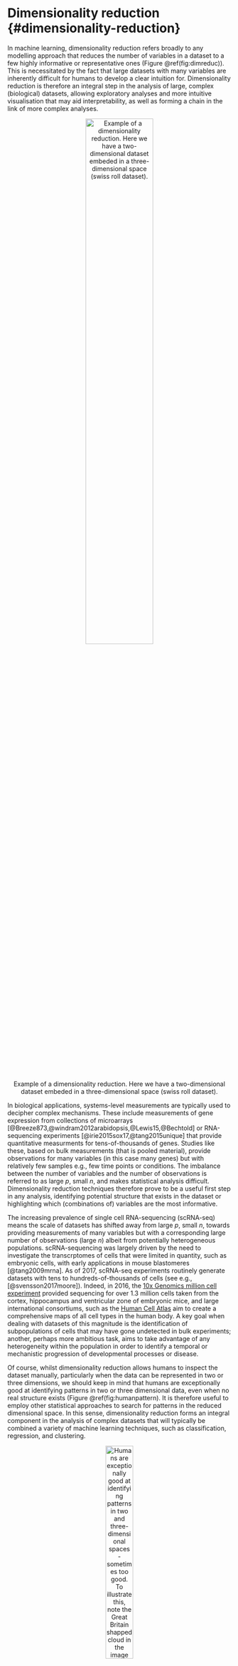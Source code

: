 # Dimensionality reduction {#dimensionality-reduction}

In machine learning, dimensionality reduction refers broadly to any modelling approach that reduces the number of variables in a dataset to a few highly informative or representative ones (Figure \@ref(fig:dimreduc)). This is necessitated by the fact that large datasets with many variables are inherently difficult for humans to develop a clear intuition for. Dimensionality reduction is therefore an integral step in the analysis of large, complex (biological) datasets, allowing exploratory analyses and more intuitive visualisation that may aid interpretability, as well as forming a chain in the link of more complex analyses.

<div class="figure" style="text-align: center">
<img src="images/swiss_roll_manifold_sculpting.png" alt="Example of a dimensionality reduction. Here we have a two-dimensional dataset embeded in a three-dimensional space (swiss roll dataset)." width="55%" />
<p class="caption">Example of a dimensionality reduction. Here we have a two-dimensional dataset embeded in a three-dimensional space (swiss roll dataset).</p>
</div>

In biological applications, systems-level measurements are typically used to decipher complex mechanisms. These include measurements of gene expression from collections of microarrays [@Breeze873,@windram2012arabidopsis,@Lewis15,@Bechtold] or RNA-sequencing experiments [@irie2015sox17,@tang2015unique] that provide quantitative measurments for tens-of-thousands of genes. Studies like these, based on bulk measurements (that is pooled material), provide observations for many variables (in this case many genes) but with relatively few samples e.g., few time points or conditions. The imbalance between the number of variables and the number of observations is referred to as large *p*, small *n*, and makes statistical analysis difficult. Dimensionality reduction techniques therefore prove to be a useful first step in any analysis, identifying potential structure that exists in the dataset or highlighting which (combinations of) variables are the most informative.

The increasing prevalence of single cell RNA-sequencing (scRNA-seq) means the scale of datasets has shifted away from large *p*, small *n*, towards providing measurements of many variables but with a corresponding large number of observations (large *n*) albeit from potentially heterogeneous populations. scRNA-sequencing was largely driven by the need to investigate the transcrptomes of cells that were limited in quantity, such as embryonic cells, with early applications in mouse blastomeres [@tang2009mrna]. As of 2017, scRNA-seq experiments routinely generate datasets with tens to hundreds-of-thousands of cells (see e.g., [@svensson2017moore]). Indeed, in 2016, the [10x Genomics million cell experiment](https://community.10xgenomics.com/t5/10x-Blog/Our-1-3-million-single-cell-dataset-is-ready-to-download/ba-p/276) provided sequencing for over 1.3 million cells taken from the cortex, hippocampus and ventricular zone of embryonic mice, and large international consortiums, such as the [Human Cell Atlas](https://www.humancellatlas.org) aim to create a comprehensive maps of all cell types in the human body. A key goal when dealing with datasets of this magnitude is the identification of subpopulations of cells that may have gone undetected in bulk experiments; another, perhaps more ambitious task, aims to take advantage of any heterogeneity within the population in order to identify a temporal or mechanistic progression of developmental processes or disease.

Of course, whilst dimensionality reduction allows humans to inspect the dataset manually, particularly when the data can be represented in two or three dimensions, we should keep in mind that humans are exceptionally good at identifying patterns in two or three dimensional data, even when no real structure exists (Figure \@ref(fig:humanpattern). It is therefore useful to employ other statistical approaches to search for patterns in the reduced dimensional space. In this sense, dimensionality reduction forms an integral component in the analysis of complex datasets that will typically be combined a variety of machine learning techniques, such as classification, regression, and clustering.

<div class="figure" style="text-align: center">
<img src="images/GB1.jpg" alt="Humans are exceptionally good at identifying patterns in two and three-dimensional spaces - sometimes too good. To illustrate this, note the Great Britain shapped cloud in the image (presumably drifting away from an EU shaped cloud, not shown). More whimsical shaped clouds can also be seen if you have a spare afternoon.  Golcar Matt/Weatherwatchers [BBC News](http://www.bbc.co.uk/news/uk-england-leeds-40287817)" width="35%" />
<p class="caption">Humans are exceptionally good at identifying patterns in two and three-dimensional spaces - sometimes too good. To illustrate this, note the Great Britain shapped cloud in the image (presumably drifting away from an EU shaped cloud, not shown). More whimsical shaped clouds can also be seen if you have a spare afternoon.  Golcar Matt/Weatherwatchers [BBC News](http://www.bbc.co.uk/news/uk-england-leeds-40287817)</p>
</div>

In this chapter we will explore two forms of dimensionality reduction: principle component analysis ([PCA](#linear-dimensionality-reduction)) and t-distributed stochastic neighbour embedding ([tSNE](#nonlinear-dimensionality-reduction)), highlighting the advantages and potential pitfalls of each method. As an illustrative example, we will use these approaches to analyse single cell RNA-sequencing data of early human development. Finally, we will illustrate the use of dimensionality redution on an image dataset.

## Linear Dimensionality Reduction {#linear-dimensionality-reduction}

The most widely used form of dimensionality reduction is principle component analysis (PCA), which was introduced by Pearson in the early 1900's [@pearson1901liii], and independently rediscovered by Hotelling [@hotelling1933analysis]. PCA has a long history of use in biological and ecological applications, with early use in population studies [@sforza1964analysis], and later for the analysis of gene expression data [@vohradsky1997identification,@craig1997developmental,@hilsenbeck1999statistical].

PCA is not a dimensionality reduction technique *per se*, but an alternative way of representing the data that more naturally captures the variance in the system. Specifically, it finds a new co-ordinate system, so that the new "x-axis" (which is called the first principle component; PC1) is aligned along the direction of greatest variance, with an orthogonal "y-axis" aligned along the direction with second greatest variance (the second principle component; PC2), and so forth. At this stage there has been no inherent reduction in the dimensionality of the system, we have simply rotated the data around.

To illustrate PCA we can repeat the analysis of [@ringner2008principal] using the dataset of [@saal2007poor] (GEO GSE5325). This dataset contains gene expression profiles for $105$ breast tumour samples measured using Swegene Human 27K RAP UniGene188 arrays. Within the population of cells, [@ringner2008principal] focused on the expression of *GATA3* and *XBP1*, whose expression was known to correlate with estrogen receptor status [^](Breast cancer cells may be estrogen receptor positive, ER$^+$, or negative, ER$^-$, indicating capacity to respond to estrogen signalling, which has impliations for treatment), representing a two dimensional system. A pre-processed dataset containing the expression levels for *GATA3* and *XBP1*, and ER status, can be loaded into R using the code, below:


```r
D <- read.csv(file = "data/GSE5325/GSE5325_markers.csv", header = TRUE, sep = ",", row.names=1)
```

For illustration purposes we've also included 3 additional variables that have been generated as independent random samples from a univariate normal distribution. We thus have a a $5$ dimensional system, with $x$ and $y$ representing the expression levels of *GATA3* and *XBP1* (rows 1 and 2). For convenience we also have the ER status, which we will not use directly, but simply as a visual readout of our appraoch. We start by plotting *GATA3* expression versus *XBP1*, and color by ER status:


```r
plot(t(D[1,which(D[6,]==0)]),t(D[2,which(D[6,]==0)]),'p',col='red', ylab="XBP1", xlab="GATA3",xlim=c(min(D[2,],na.rm = TRUE), max(D[2,],na.rm = TRUE)),ylim=c(min(D[1,],na.rm = TRUE), max(D[1,],na.rm = TRUE)))
points(t(D[1,which(D[6,]==1)]),t(D[2,which(D[6,]==1)]),'p',col='blue')
```

<img src="02-dimensionality-reduction_files/figure-html/unnamed-chunk-2-1.png" width="672" />

As this system is inherently low dimensional we can clearly see that ER status correlates with both *GATA3* and *XBP1* expression. We perform PCA in R using the \texttt{prcomp} function. To do so, we first filter out datapoints that have missing observations, as PCA does not, inherently, deal with missing observations. We will now run PCA using just the first two dimensions to understand what's going on:


```r
Dommitsamps <- t(na.omit(t(D[,]))); #Get the subset of samples

pca1  <- prcomp(t(Dommitsamps[1:2,]), center = TRUE, scale=FALSE)
ERexp <- Dommitsamps[6,];

ER_neg <- pca1$x[which(ERexp==0),]
ER_pos <- pca1$x[which(ERexp==1),]

plot(ER_neg[,1],ER_neg[,2],'p',col='red', xlab="PC1", ylab="PC2",xlim=c(-4.5, 4.2),ylim=c(-3, 2.5))
points(ER_pos[,1],ER_pos[,2],'p',col='blue')
```

<img src="02-dimensionality-reduction_files/figure-html/unnamed-chunk-3-1.png" width="672" />

Note that the \texttt{prcomp} has the option to centre and scale the data. That is, to normalise each variable to have a zero-mean and unit variance. This is particularly important when dealing with variables that may exist over very different scales. For example, for ecological datasets we may have variables that were measured in seconds with others measured in hours. Without normalisation there would appear to be much greater variance in the variable measured in seconds, potentially skewing the results. In general, when dealing with variables that are measured on similar scales (for example gene expression) it is not desirable to normalise the data.

We can better visualise what the PCA has done by plotting the original data side-by-side with the transformed data (note that here we have plotted the negative of PC1).


```r
par(mfrow=c(1,2))
plot(t(D[1,which(D[6,]==0)]),t(D[2,which(D[6,]==0)]),'p',col='red', ylab="XBP1", xlab="GATA3",xlim=c(min(D[2,],na.rm = TRUE), max(D[2,],na.rm = TRUE)),ylim=c(min(D[1,],na.rm = TRUE), max(D[1,],na.rm = TRUE)))
points(t(D[1,which(D[6,]==1)]),t(D[2,which(D[6,]==1)]),'p',col='blue')
plot(-ER_neg[,1],ER_neg[,2],'p',col='red', xlab="-PC1", ylab="PC2",xlim=c(-4.5, 4.2),ylim=c(-3, 2.5))
points(-ER_pos[,1],ER_pos[,2],'p',col='blue')
```

<img src="02-dimensionality-reduction_files/figure-html/unnamed-chunk-4-1.png" width="672" />

We can seen that we have simply rotated the original data, so that the greatest variance aligns along the x-axis and so forth. We can find out how much of the variance each of the principle components explains by looking at \texttt{pca1$sdev}:


```r
par(mfrow=c(1,1))
barplot(((pca1$sdev)^2 / sum(pca1$sdev^2))*100, names.arg=c("PC1","PC2"), ylab="% variance")
```

<img src="02-dimensionality-reduction_files/figure-html/unnamed-chunk-5-1.png" width="672" />

PC1 explains the vast majority of the variance in the observations. The dimensionality reduction step of PCA occurs when we choose to discard the higher PCs. Of course, by doing so we loose some information about the system, but this may be an acceptable loss compared to the increased interpretability achieved by visualising the system in lower dimensions. In the example from [@ringner2008principal] we can visualise the data using only PC1.


```r
par(mfrow=c(1,1))
plot(-ER_neg[,1],matrix(-1, 1, length(ER_neg[,1])),'p',col='red', xlab="PC1",xlim=c(-4, 3),ylim=c(-1.5,1.5),yaxt="n", ylab="")
points(-ER_pos[,1],matrix(-1, 1, length(ER_pos[,1])),'p',col='blue')
points(-ER_neg[,1],matrix(1, 1, length(ER_neg[,1])),'p',col='red', xlab="PC1",xlim=c(-4, 3))
points(-ER_pos[,1],matrix(0, 1, length(ER_pos[,1])),'p',col='blue')
axis(side = 2, at = seq(-1, 1, by = 1), labels = c("All","ER-","ER+"))
```

<img src="02-dimensionality-reduction_files/figure-html/unnamed-chunk-6-1.png" width="672" />

So reducing the system down to one dimension appears to have done a good job at separating out the ER$^+$ cells from the ER$^-$ cells, suggesting that it may be of biological use. Precisely how many PCs to retain remains subjective. For visualisation purposed, it is typical to look at the first two or three only. However, when using PCA as an intermediate step within more complex workflows, more PCs are often retained e.g., by thresholding to a suitable level of explanatory variance.

### Interpreting the Principle Component Axes

In the original data, the individual axes had very obvious interpretations: the x-axis represented expression levels of *GATA3* and the y-axis represented the expression level of *XBP1*. Other than indicating maximum variance, what does PC1 mean? The individual axes represent linear combinations of the expression of various genes. This may not be immediately intuitive, but we can get a feel by projecting the original axes (gene expression) onto the (reduced dimensional) co-ordinate system.


```r
genenames <- c("GATA3","XBP1")
plot(-pca1$rotation[,1],pca1$rotation[,2], type="n", xlim=c(-2, 2), ylim=c(-2, 2), xlab="PC1", ylab="PC2")
text(-pca1$rotation[,1], pca1$rotation[,2], genenames, cex = .4)
arrows(0, 0, x1 = -pca1$rotation[,1], y1 = -pca1$rotation[,2],length=0.1)
```

<img src="02-dimensionality-reduction_files/figure-html/unnamed-chunk-7-1.png" width="672" />

In this particular case, we can see that both genes appear to be reasonably strongly associated with PC1. When dealing with much larger systems e.g., with more genes, we can, of course, project the original axes into the reduced dimensional space. In general this is particularly useful for identifying genes associated with particular PCs, and ultimately assigning a biological interpretation to the PCs.

Excercise: Try doing a PCA again, this time including all variables. What are the key features of the dataset?

### Horseshoe effect

Principle component analysis is a linear dimensionality reduction technique, and is not always appropriate for complex datasets, particularly when dealing with nonlinearities. To illustrate this, let's consider an simulated expression set containing $8$ genes, with $10$ timepoints/conditions. We can represent this dataset in terms of a matrix: 


```r
X <- matrix( c(2,4,2,0,0,0,0,0,0,0,
                 0,2,4,2,0,0,0,0,0,0,
                 0,0,2,4,2,0,0,0,0,0,  
                 0,0,0,2,4,2,0,0,0,0,   
                 0,0,0,0,2,4,2,0,0,0,    
                 0,0,0,0,0,2,4,2,0,0,   
                 0,0,0,0,0,0,2,4,2,0,  
                 0,0,0,0,0,0,0,2,4,2), nrow=8,  ncol=10, byrow = TRUE)
```

Or we can visualise by plotting a few of the genes:


```r
plot(1:10,X[1,],type="l",col="red",xlim=c(0, 14),xlab="Time",ylab="Expression")
points(1:10,X[2,],type="l",col="blue")
points(1:10,X[5,],type="l",col="black")
legend(8, 4, legend=c("gene 1", "gene 2", "gene 5"), col=c("red", "blue", "black"),lty=1, cex=0.8)
```

<img src="02-dimensionality-reduction_files/figure-html/unnamed-chunk-9-1.png" width="672" />

By eye, we see that the data can be separated out by a single direction: that is, we can order the data from time/condition 1 through to time/condition 10. Intuitively, then, the data can be represented by a single dimension. Let's run PCA as we would normally, and visualise the result, plotting the first two PCs:


```r
pca2 <- prcomp((X),center = TRUE,scale=FALSE)
condnames = c('G1','G2','G3','G4','G5','G6','G7','G8')
plot(pca2$x[,1:2],type="p",col="red",xlim=c(-5, 5),ylim=c(-5, 5))
text(pca2$x[,1:2]+0.5, condnames, cex = 0.7)
```

<img src="02-dimensionality-reduction_files/figure-html/unnamed-chunk-10-1.png" width="672" />

We see that the PCA plot has placed the datapoints in a horseshoe shape, with gene 1 becoming closer to gene 8. From the earlier plots of gene expression profiles we can see that the relationships between the various genes are not entirely straightforward. For example, gene 1 is initially correlated with gene 2, then negatively correlated, and finally uncorrelated, whilst no correlation exists between gene 1 and genes 5 - 8. These nonlinearities make it difficult for PCA which, in general, attempts to preserve large pairwise distances, leading to the well known horseshoe effect [@novembre2008interpreting,@reich2008principal]. These types of artefacts may be problematic when trying to interpret data, and due care must be given when these type of effects are seen.

### PCA analysis of mammalian development

Now that we have a feel for PCA and understand some of the basic commands we can apply it in a real setting. Here we will make use of preprocessed data taken from [@yan2013single] (GEO  GSE36552) and [@guo2015transcriptome] (GEO GSE63818). The data from [@yan2013single] represents single cell RNA-seq measurements from human embryos from the zygote stage (a single cell produced following fertilisation of an egg) through to the blastocyst stage (an embryo consisting of around 64 cells), as well as human embryonic stem cells (hESC; cells extracted from an early blsatocyst stage embryo and maintained *in vitro*). The dataset of [@guo2015transcriptome] contains scRNA-seq data from human primordial germ cells (hPGCs), precursors of sperm or eggs that are specified early in the developing human embryo soon after implantation (around week 2-3 in humans), and somatic cells. Together, these datasets provide useful insights into early human development, and possible mechanisms for the specification of early cell types, such as PGCs. 

<div class="figure" style="text-align: center">
<img src="images/PGCs.png" alt="Example of early human development. Here we have measurements of cells from preimplantation embryos, embryonic stem cells, and from post-implantation primordial germ cells and somatic tissues." width="55%" />
<p class="caption">Example of early human development. Here we have measurements of cells from preimplantation embryos, embryonic stem cells, and from post-implantation primordial germ cells and somatic tissues.</p>
</div>

Preprocessed data contains $\log_2$ normalised counts for around $400$ cells using $2957$ marker genes can be found in the file \texttt{/data/PGC_transcriptomics/PGC_transcriptomics.csv}. Note that the first line of data in the file is an indicator denoting cell type (-1 = ESC, 0 = pre-implantation, 1 = PGC, and 2 = somatic cell). The second row indicates the sex of the cell (0 = unknown/unlabelled, 1 = XX, 2 = XY), with the third row indicating capture time (-1 = ESC, 0 - 7 denotes various developmental stages from zygote to blastocyst, 8 - 13 indicates increasing times of embryo development from week 4 through to week 19).

We will first run PCA on the data. Recall that the data is already log_2 normalised, with expression values beginning from row 4. Within R we would run:


```r
set.seed(12345)
D <- read.csv(file = "data/PGC_transcriptomics/PGC_transcriptomics.csv", header = TRUE, sep = ",", row.names=1)
genenames <- rownames(D)
genenames <- genenames[4:nrow(D)]
pcaresult <- prcomp(t(D[4:nrow(D),1:ncol(D)]), center = TRUE, scale = FALSE)
```

Here we have opted to centre the data, but have not normalised each gene to be zero-mean. This is beacuse we are dealing entirely with gene expression, rather than a variety of variables that may exist on different scales. 

We can extract the positions of individual cells from the \texttt{pcaresult$x} variable. In the snippet, below, we index the different cells types (ESC, pre-implantation cells, primordial germ cells and somatic cells) for easier plotting. 


```r
y1 <- pcaresult$x[which(D[1,]==-1),1:2] # PCA
y2 <- pcaresult$x[which(D[1,]==0),1:2]  #
y3 <- pcaresult$x[which(D[1,]==1),1:2]  #
y4 <- pcaresult$x[which(D[1,]==2),1:2]  #
```

Finally, we can plot the data as follows:



```r
plot(y1,type="p",col="red",xlim=c(-100, 100),ylim=c(-50, 50))
points(y2,type="p",col="black")
points(y3,type="p",col="blue")
points(y4,type="p",col="green")
legend(-95, 50, legend=c("ESC", "preimp", "PGC", "soma"), col=c("red", "black", "blue", "green"), pch="o", bty="n", cex=0.8)
```

<img src="02-dimensionality-reduction_files/figure-html/unnamed-chunk-13-1.png" width="672" />

From the plot, we can see PCA has done a reasonable job of separating out various cells. For example, a cluster of PGCs appears at the top of the plot, with somatic cells towards the lower right hand side. Pre-implantation embryos and ESCs appear to cluster together: perhaps this is not surprising as ESCs are derived from blastocyst cells. Loosely, we can interpret PC1 as dividing pre-implantation cells from somatic cells, with PC2 separating out PGCs.

Previously we used PCA to reduce the dimensionality of our data from thousands of genes down to two principle components. By eye, PCA appeared to do a reasonable job separating out different cell types. A useful next step might therefore be to perform clustering on the reduced dimensional space. We will go into more details about clusterin in subsequent sections, but for now we will simply use clustering as a tool for seperating out our datasets. We can run k-means clustering on a matrix using:


```r
clust <- kmeans(pcaresult$x[,1:2], 4, iter.max = 1000)
```

We can now compare the cluster assignment to the known cell types:


```r
Labels <- vector("character", ncol(D))
Labels[which(D[1,]==-1)] = "ESC"
Labels[which(D[1,]==0)] = "preimp"
Labels[which(D[1,]==1)] = "PGC"
Labels[which(D[1,]==2)] = "soma"

clusterresults <- rbind(Labels,clust$cluster)
```

We note that, in general PGCs fall into one or more separate clusters, with soma also separating out well. ESCs and pre-implantation tend to fall into identical clusters. We can take a look at what cell types fall into a specific cluster:


```r
clusterresults[1,which(clusterresults[2,]==1)]
```

```
##     PGC   PGC.1   PGC.2   PGC.3   PGC.4   PGC.5   PGC.6   PGC.7   PGC.8 
##   "PGC"   "PGC"   "PGC"   "PGC"   "PGC"   "PGC"   "PGC"   "PGC"   "PGC" 
##   PGC.9  PGC.10  PGC.11  PGC.12  PGC.13  PGC.14  PGC.15  PGC.16  PGC.17 
##   "PGC"   "PGC"   "PGC"   "PGC"   "PGC"   "PGC"   "PGC"   "PGC"   "PGC" 
##  PGC.18  PGC.19  PGC.20  PGC.21  PGC.22  PGC.23  PGC.24  PGC.25  PGC.26 
##   "PGC"   "PGC"   "PGC"   "PGC"   "PGC"   "PGC"   "PGC"   "PGC"   "PGC" 
##  PGC.27  PGC.28  PGC.29  PGC.30  PGC.31  PGC.32  PGC.33  PGC.34  PGC.35 
##   "PGC"   "PGC"   "PGC"   "PGC"   "PGC"   "PGC"   "PGC"   "PGC"   "PGC" 
##  PGC.36  PGC.37  PGC.38  PGC.39  PGC.40  PGC.41  PGC.42  PGC.43  PGC.44 
##   "PGC"   "PGC"   "PGC"   "PGC"   "PGC"   "PGC"   "PGC"   "PGC"   "PGC" 
##  PGC.45  PGC.46  PGC.47  PGC.48  PGC.49  PGC.50  PGC.51  PGC.52  PGC.53 
##   "PGC"   "PGC"   "PGC"   "PGC"   "PGC"   "PGC"   "PGC"   "PGC"   "PGC" 
##  PGC.54  PGC.55  PGC.56  PGC.57  PGC.58  PGC.59  PGC.60  PGC.61  PGC.62 
##   "PGC"   "PGC"   "PGC"   "PGC"   "PGC"   "PGC"   "PGC"   "PGC"   "PGC" 
##  PGC.63  PGC.64  PGC.65  PGC.66  PGC.67  PGC.68  PGC.69  PGC.70  PGC.71 
##   "PGC"   "PGC"   "PGC"   "PGC"   "PGC"   "PGC"   "PGC"   "PGC"   "PGC" 
##  PGC.72  PGC.73  PGC.74  PGC.75  PGC.76  PGC.77  PGC.78  PGC.79  PGC.80 
##   "PGC"   "PGC"   "PGC"   "PGC"   "PGC"   "PGC"   "PGC"   "PGC"   "PGC" 
##  PGC.81  PGC.82  PGC.83  PGC.84  PGC.85  PGC.86  PGC.87  PGC.88  PGC.89 
##   "PGC"   "PGC"   "PGC"   "PGC"   "PGC"   "PGC"   "PGC"   "PGC"   "PGC" 
##  PGC.90  PGC.91  PGC.92  PGC.93  PGC.94  PGC.95  PGC.96  PGC.97  PGC.98 
##   "PGC"   "PGC"   "PGC"   "PGC"   "PGC"   "PGC"   "PGC"   "PGC"   "PGC" 
##  PGC.99 PGC.100 PGC.101 PGC.102 PGC.103 PGC.104 PGC.105 PGC.106 PGC.107 
##   "PGC"   "PGC"   "PGC"   "PGC"   "PGC"   "PGC"   "PGC"   "PGC"   "PGC" 
## PGC.108 PGC.109 PGC.110 PGC.111 PGC.112 PGC.113 PGC.114 PGC.115 PGC.116 
##   "PGC"   "PGC"   "PGC"   "PGC"   "PGC"   "PGC"   "PGC"   "PGC"   "PGC" 
## PGC.117 PGC.118 PGC.119 PGC.120 PGC.121 PGC.122 PGC.123 PGC.124 PGC.125 
##   "PGC"   "PGC"   "PGC"   "PGC"   "PGC"   "PGC"   "PGC"   "PGC"   "PGC" 
## PGC.126 PGC.127 PGC.128 PGC.129 PGC.130 PGC.131 PGC.132 PGC.133 PGC.134 
##   "PGC"   "PGC"   "PGC"   "PGC"   "PGC"   "PGC"   "PGC"   "PGC"   "PGC" 
## PGC.135 PGC.136 PGC.137 PGC.138 PGC.139 PGC.140 PGC.141 PGC.142 PGC.143 
##   "PGC"   "PGC"   "PGC"   "PGC"   "PGC"   "PGC"   "PGC"   "PGC"   "PGC" 
## PGC.144 PGC.146 PGC.147 PGC.148 PGC.149 PGC.150 PGC.151 PGC.152 PGC.153 
##   "PGC"   "PGC"   "PGC"   "PGC"   "PGC"   "PGC"   "PGC"   "PGC"   "PGC" 
## PGC.154 PGC.155 PGC.156 PGC.157 PGC.158 PGC.159 PGC.160 PGC.161 PGC.162 
##   "PGC"   "PGC"   "PGC"   "PGC"   "PGC"   "PGC"   "PGC"   "PGC"   "PGC" 
## PGC.163 PGC.164 PGC.165 PGC.166 PGC.167 PGC.168 PGC.169 PGC.170 PGC.171 
##   "PGC"   "PGC"   "PGC"   "PGC"   "PGC"   "PGC"   "PGC"   "PGC"   "PGC" 
## PGC.172 PGC.173 PGC.174 PGC.175 PGC.176 PGC.177 PGC.178 PGC.179 PGC.180 
##   "PGC"   "PGC"   "PGC"   "PGC"   "PGC"   "PGC"   "PGC"   "PGC"   "PGC" 
## PGC.181 PGC.182 PGC.183 PGC.184 PGC.185 PGC.186 PGC.187 PGC.188 PGC.189 
##   "PGC"   "PGC"   "PGC"   "PGC"   "PGC"   "PGC"   "PGC"   "PGC"   "PGC" 
## PGC.190 PGC.191 PGC.195 PGC.198 PGC.205 PGC.207 PGC.217 PGC.231 PGC.233 
##   "PGC"   "PGC"   "PGC"   "PGC"   "PGC"   "PGC"   "PGC"   "PGC"   "PGC" 
## PGC.234 PGC.235 PGC.236 PGC.237 PGC.238 PGC.239 PGC.240 PGC.241 
##   "PGC"   "PGC"   "PGC"   "PGC"   "PGC"   "PGC"   "PGC"   "PGC"
```

```r
clusterresults[1,which(clusterresults[2,]==2)]
```

```
## preimp.46 preimp.51 preimp.82 preimp.87    ESC.16    ESC.18    ESC.31 
##  "preimp"  "preimp"  "preimp"  "preimp"     "ESC"     "ESC"     "ESC" 
##    ESC.33    soma.3    soma.4    soma.6    soma.8   soma.12   soma.13 
##     "ESC"    "soma"    "soma"    "soma"    "soma"    "soma"    "soma" 
##   soma.14   soma.15   soma.20   soma.23   soma.25   soma.27   soma.48 
##    "soma"    "soma"    "soma"    "soma"    "soma"    "soma"    "soma" 
##   soma.49   soma.50   soma.51   soma.52   soma.53   soma.54   soma.58 
##    "soma"    "soma"    "soma"    "soma"    "soma"    "soma"    "soma" 
##   soma.70   soma.81 
##    "soma"    "soma"
```

```r
clusterresults[1,which(clusterresults[2,]==3)]
```

```
##    preimp  preimp.1  preimp.2  preimp.3  preimp.4  preimp.5  preimp.6 
##  "preimp"  "preimp"  "preimp"  "preimp"  "preimp"  "preimp"  "preimp" 
##  preimp.7  preimp.8  preimp.9 preimp.10 preimp.11       ESC     ESC.1 
##  "preimp"  "preimp"  "preimp"  "preimp"  "preimp"     "ESC"     "ESC" 
## preimp.12 preimp.13 preimp.14 preimp.15 preimp.16 preimp.17 preimp.18 
##  "preimp"  "preimp"  "preimp"  "preimp"  "preimp"  "preimp"  "preimp" 
## preimp.19 preimp.20 preimp.21 preimp.22 preimp.23 preimp.24 preimp.25 
##  "preimp"  "preimp"  "preimp"  "preimp"  "preimp"  "preimp"  "preimp" 
## preimp.26 preimp.27 preimp.28 preimp.29 preimp.30 preimp.31 preimp.32 
##  "preimp"  "preimp"  "preimp"  "preimp"  "preimp"  "preimp"  "preimp" 
## preimp.33 preimp.34 preimp.35 preimp.36 preimp.37 preimp.38 preimp.39 
##  "preimp"  "preimp"  "preimp"  "preimp"  "preimp"  "preimp"  "preimp" 
## preimp.40 preimp.41 preimp.42 preimp.43 preimp.44 preimp.45 preimp.47 
##  "preimp"  "preimp"  "preimp"  "preimp"  "preimp"  "preimp"  "preimp" 
## preimp.48 preimp.49 preimp.50 preimp.52 preimp.53 preimp.54 preimp.55 
##  "preimp"  "preimp"  "preimp"  "preimp"  "preimp"  "preimp"  "preimp" 
## preimp.56 preimp.57 preimp.58 preimp.59 preimp.60 preimp.61 preimp.62 
##  "preimp"  "preimp"  "preimp"  "preimp"  "preimp"  "preimp"  "preimp" 
## preimp.63 preimp.64 preimp.65 preimp.66 preimp.67 preimp.68 preimp.69 
##  "preimp"  "preimp"  "preimp"  "preimp"  "preimp"  "preimp"  "preimp" 
## preimp.70 preimp.71 preimp.72 preimp.73 preimp.74 preimp.75 preimp.76 
##  "preimp"  "preimp"  "preimp"  "preimp"  "preimp"  "preimp"  "preimp" 
## preimp.77 preimp.78 preimp.79 preimp.80 preimp.81 preimp.83 preimp.84 
##  "preimp"  "preimp"  "preimp"  "preimp"  "preimp"  "preimp"  "preimp" 
## preimp.85 preimp.86 preimp.88 preimp.89     ESC.2     ESC.3     ESC.4 
##  "preimp"  "preimp"  "preimp"  "preimp"     "ESC"     "ESC"     "ESC" 
##     ESC.5     ESC.6     ESC.7     ESC.8     ESC.9    ESC.10    ESC.11 
##     "ESC"     "ESC"     "ESC"     "ESC"     "ESC"     "ESC"     "ESC" 
##    ESC.12    ESC.13    ESC.14    ESC.15    ESC.17    ESC.19    ESC.20 
##     "ESC"     "ESC"     "ESC"     "ESC"     "ESC"     "ESC"     "ESC" 
##    ESC.21    ESC.22    ESC.23    ESC.24    ESC.25    ESC.26    ESC.27 
##     "ESC"     "ESC"     "ESC"     "ESC"     "ESC"     "ESC"     "ESC" 
##    ESC.28    ESC.29    ESC.30    ESC.32   PGC.145   PGC.202   PGC.203 
##     "ESC"     "ESC"     "ESC"     "ESC"     "PGC"     "PGC"     "PGC" 
##   PGC.204   PGC.206   PGC.208   PGC.209   PGC.210   PGC.211   PGC.212 
##     "PGC"     "PGC"     "PGC"     "PGC"     "PGC"     "PGC"     "PGC" 
##   PGC.213   PGC.214   PGC.215   PGC.216   PGC.218   PGC.219   PGC.220 
##     "PGC"     "PGC"     "PGC"     "PGC"     "PGC"     "PGC"     "PGC" 
##   PGC.221   PGC.222   PGC.223   PGC.224   PGC.225   PGC.226   PGC.227 
##     "PGC"     "PGC"     "PGC"     "PGC"     "PGC"     "PGC"     "PGC" 
##   PGC.228   PGC.229   PGC.230   PGC.232 
##     "PGC"     "PGC"     "PGC"     "PGC"
```

```r
clusterresults[1,which(clusterresults[2,]==4)]
```

```
## PGC.192 PGC.193 PGC.194 PGC.196 PGC.197 PGC.199 PGC.200 PGC.201    soma 
##   "PGC"   "PGC"   "PGC"   "PGC"   "PGC"   "PGC"   "PGC"   "PGC"  "soma" 
##  soma.1  soma.2  soma.5  soma.7  soma.9 soma.10 soma.11 soma.16 soma.17 
##  "soma"  "soma"  "soma"  "soma"  "soma"  "soma"  "soma"  "soma"  "soma" 
## soma.18 soma.19 soma.21 soma.22 soma.24 soma.26 soma.28 soma.29 soma.30 
##  "soma"  "soma"  "soma"  "soma"  "soma"  "soma"  "soma"  "soma"  "soma" 
## soma.31 soma.32 soma.33 soma.34 soma.35 soma.36 soma.37 soma.38 soma.39 
##  "soma"  "soma"  "soma"  "soma"  "soma"  "soma"  "soma"  "soma"  "soma" 
## soma.40 soma.41 soma.42 soma.43 soma.44 soma.45 soma.46 soma.47 soma.55 
##  "soma"  "soma"  "soma"  "soma"  "soma"  "soma"  "soma"  "soma"  "soma" 
## soma.56 soma.57 soma.59 soma.60 soma.61 soma.62 soma.63 soma.64 soma.65 
##  "soma"  "soma"  "soma"  "soma"  "soma"  "soma"  "soma"  "soma"  "soma" 
## soma.66 soma.67 soma.68 soma.69 soma.71 soma.72 soma.73 soma.74 soma.75 
##  "soma"  "soma"  "soma"  "soma"  "soma"  "soma"  "soma"  "soma"  "soma" 
## soma.76 soma.77 soma.78 soma.79 soma.80 soma.82 soma.83 soma.84 soma.85 
##  "soma"  "soma"  "soma"  "soma"  "soma"  "soma"  "soma"  "soma"  "soma"
```

## Exercise 2.3.

In our previous section we identified clusters associated with various groups. In our application cluster 1 was associated primarily with pre-implantation cells, with cluster 3 associated with PGCs. We could therefore empirically look for genes that are differentially expressed. Since we know SOX17 is associated with PGC specification in humans [@irie2015sox17,@tang2015unique] let's first compare the expression levels of SOX17 in the two groups:


```r
t.test(D[which(genenames=="SOX17")+3, which(clusterresults[2,]==1)],D[which(genenames=="SOX17")+3, which(clusterresults[2,]==3)])
```

```
## 
## 	Welch Two Sample t-test
## 
## data:  D[which(genenames == "SOX17") + 3, which(clusterresults[2, ] ==  and D[which(genenames == "SOX17") + 3, which(clusterresults[2, ] ==     1)] and     3)]
## t = 11.069, df = 344.66, p-value < 2.2e-16
## alternative hypothesis: true difference in means is not equal to 0
## 95 percent confidence interval:
##  1.571663 2.250895
## sample estimates:
## mean of x mean of y 
## 2.3323228 0.4210437
```

Typically we won't always know the important genes, but can perform an unbiased analysis by testing all genes.


```r
pvalstore <- vector(mode="numeric", length=length(genenames))
for (i in c(1:length(genenames))){
pvals <- t.test(D[which(genenames==genenames[i])+3, which(clusterresults[2,]==1)],D[which(genenames==genenames[i])+3, which(clusterresults[2,]==3)])
pvalstore[i]  <-  pvals$p.value
}
sortedgenes <- genenames[order(pvalstore)]
```

Within our example, the original axes of our data have very obvious solutions: the axes represent the expression levels of individual genes. The PCs, however, represent linear combinations of various genes, and do not have obvious interpretations. To find an intuition, we can project the original axes (genes) into the new co-ordinate system. This is stored in \texttt{pcaresult$rotation} variable.


```r
plot(pcaresult$rotation[,1:2],type="n")
text(pcaresult$rotation[,1:2], genenames, cex = .4)
```

<img src="02-dimensionality-reduction_files/figure-html/unnamed-chunk-19-1.png" width="672" />

Okay, this plot is a little busy, so let's focus in on a particular region. Recall that PGCs seemed to lie towards the upper section of the plot (that is PC2 separated out PGCs from other cell types), so we'll take a look at the top section:


```r
plot(pcaresult$rotation[,1:2],type="n",xlim=c(-0.07, 0.07),ylim=c(0.04, 0.1))
genenames <- rownames(D)
genenames <- genenames[4:nrow(D)]
text(pcaresult$rotation[,1:2], genenames, cex = .4)
```

<img src="02-dimensionality-reduction_files/figure-html/unnamed-chunk-20-1.png" width="672" />

We now see a number of genes that are potentially associated with PGCs. These include a number of known PGCs, for example, both SOX17 and PRDM1 (which can be found at co-ordinates PC1=0, PC2= 0.04) represent two key specifiers of human PGC fate [@irie2015sox17,@tang2015unique,@kobayashi2017principles]. We further note a number of other key regulators, such as DAZL, have been implicated in germ cell development, with DAZL over expressed ESCs forming spermatogonia-like colonies in a rare instance upon xenotransplantation [@panula2016over].

We can similarly look at regions associated with early embryogenesis by concentrating on the lower half of the plot:


```r
plot(pcaresult$rotation[,1:2],type="n",xlim=c(0.0, 0.07),ylim=c(-0.07, -0.03))
genenames <- rownames(D)
genenames <- genenames[4:nrow(D)]
text(pcaresult$rotation[,1:2], genenames, cex = .4)
```

<img src="02-dimensionality-reduction_files/figure-html/unnamed-chunk-21-1.png" width="672" />

This appears to identify a number of genes associated with embryogenesis, for example, DPPA3, which encodes for a maternally inherited factor, Stella, required for normal pre-implantation development [@bortvin2004dppa3,@payer2003stella] as well as regulation of transcriptional and endogenous retrovirus programs during maternal-to-zygotic transition [@Huang2017stella].


## Nonlinear Dimensionality Reduction {#nonlinear-dimensionality-reduction}

Whilst [PCA]{#linear-dimensionality-reduction} is extremely useful for exploratory analysis, it is not always appropriate, particularly for datasets with nonlinearities. A large number of nonlinear dimensionality reduction techniques have therefore been developed. Perhaps the most commonly applied technique of the moment is t-distributed stochastic neighbour embedding (tSNE) [@maaten2008visualizing,@van2009learning,@van2012visualizing,@van2014accelerating].

In general, tSNE attempts to take points in a high-dimensional space and find a faithful representation of those points in a lower-dimensional space. The SNE algorithm initially converts the high-dimensional Euclidean distances between datapoints into conditional probabilities. Here $p_{j|i}$, indicates the probability that datapoint $x_i$ would pick $x_j$ as its neighbour if neighbours were picked in proportion to their probability density under a Gaussian centred at $x_i$:

$p_{j|i} = \frac{\exp(-|\mathbf{x}_i - \mathbf{x}_j|^2/2\sigma_i^2)}{\sum_{k\neq l}\exp(-|\mathbf{x}_k - \mathbf{x}_l|^2/2\sigma_i^2)}$

We can define a similar conditional probability for the datapoints in the reduced dimensional space, $y_j$ and $y_j$ as:

$q_{j|i} = \frac{\exp(-|\mathbf{y}_i - \mathbf{y}_j|^2)}{\sum_{k\neq l}\exp(-|\mathbf{y}_k - \mathbf{y}_l|^2)}$.

Natural extensions to this would instead use a Student-t distribution for the lower dimensional space:

$q_{j|i} = \frac{(1+|\mathbf{y}_i - \mathbf{y}_j|^2)^{-1}}{\sum_{k\neq l}(1+|\mathbf{y}_i - \mathbf{y}_j|^2)^{-1}}$.

If SNE has mapped points $\mathbf{y}_i$ and $\mathbf{y}_j$ faithfully, we have $p_{j|i} = q_{j|i}$. We can define a similarity measure over these distribution based on the Kullback-Leibler-divergence:

$C = \sum KL(P_i||Q_i)= \sum_i \sum_j p_{i|j} \log \biggl{(} \frac{p_{i|j}}{q_{i|j}} \biggr{)}$

If $p_{j|i} = q_{j|i}$, that is, if our reduced dimensionality representation faithfully captures the higher dimensional data, this value will be equal to zero, otherwise it will be a positive number. We can attempt to minimise this value using gradient descent.

Note that in many cases this lower dimensionality space can be initialised using PCA or other dimensionality reduction technique. The tSNE algorithm is implemented in R via the \texttt{Rtsne} package.


```r
library(Rtsne)
library(scatterplot3d)
set.seed(12345)
```

To get a feel for tSNE we will first generate some artificial data. In this case we generate two different groups that exist in a 3-dimensional space. We choose these groups to be Gaussian distributed, with different means and variances:


```r
D1 <- matrix( rnorm(5*3,mean=0,sd=1), 100, 3) 
D2 <- matrix( rnorm(5*3,mean=5,sd=3), 100, 3) 
G1 <- matrix( 1, 100, 1) 
G2 <- matrix( 2, 100, 1) 
D3 <- rbind(D1,D2)
G3 <- rbind(G1,G2)
colors <- c("red", "blue")
colors <- colors[G3]
scatterplot3d(D3,color=colors, main="3D Scatterplot",xlab="x",ylab="y",zlab="z")
```

<img src="02-dimensionality-reduction_files/figure-html/unnamed-chunk-23-1.png" width="672" />

We can run tSNE on this dataset and try to condense the data down from a three-dimensional to a two-dimensional representation. Unlike PCA, which has no real free parameters, tSNE has a variety of parameters that need to be set. First, we have the perplexity parameter which, in essence, balances local and global aspects of the data. For low values of perplexity, the algorithm will tend to entirely focus on keeping datapoints locally together.


```r
tsne_model_1 <- Rtsne(as.matrix(D3), check_duplicates=FALSE, pca=TRUE, perplexity=10, theta=0.5, dims=2)
```

```
## Warning: In prcomp.default(X, retx = TRUE, center = pca_center, scale. = pca_scale, 
##     rank. = initial_dims) :
##  extra argument 'rank.' will be disregarded
```

```r
y1 <- tsne_model_1$Y[which(D[1,]==-1),1:2]
tsne_model_1 <- Rtsne(as.matrix(D3), check_duplicates=FALSE, pca=TRUE, perplexity=10, theta=0.5, dims=2)
```

```
## Warning: In prcomp.default(X, retx = TRUE, center = pca_center, scale. = pca_scale, 
##     rank. = initial_dims) :
##  extra argument 'rank.' will be disregarded
```

```r
plot(tsne_model_1$Y[1:100,1:2],type="p",col="red",xlim=c(-45, 45),ylim=c(-45, 45),xlab="tSNE1",ylab="tSNE1")
points(tsne_model_1$Y[101:200,1:2],type="p",col="blue")
```

<img src="02-dimensionality-reduction_files/figure-html/unnamed-chunk-24-1.png" width="672" />

Note that here we have set the perplexity parameter reasonably low, and tSNE appears to have identified a lot of local structure that (we know) doesn't exist. Let's try again using a larger value for the perplexity parameter. 


```r
y1 <- tsne_model_1$Y[which(D[1,]==-1),1:2]
tsne_model_1 <- Rtsne(as.matrix(D3), check_duplicates=FALSE, pca=TRUE, perplexity=50, theta=0.5, dims=2)
```

```
## Warning: In prcomp.default(X, retx = TRUE, center = pca_center, scale. = pca_scale, 
##     rank. = initial_dims) :
##  extra argument 'rank.' will be disregarded
```

```r
plot(tsne_model_1$Y[1:100,1:2],type="p",col="red",xlim=c(-45, 45),ylim=c(-45, 45),xlab="tSNE1",ylab="tSNE2")
points(tsne_model_1$Y[101:200,1:2],type="p",col="blue")
```

<img src="02-dimensionality-reduction_files/figure-html/unnamed-chunk-25-1.png" width="672" />

This appears to have done a better job of representing the data in a two-dimensional space. 
### Nonlinear warping 

In our previous example we showed that if the perplexity parameter was correctly set, tSNE seperated out the two populations very well. If we plot the original data next to the tSNE reduced dimensionality represention, however, we will notice something interesting:


```r
par(mfrow=c(1,2))
scatterplot3d(D3,color=colors, main="3D Scatterplot",xlab="x",ylab="y",zlab="z")
plot(tsne_model_1$Y[1:100,1:2],type="p",col="red",xlim=c(-45, 45),ylim=c(-45, 45),xlab="tSNE1", ylab="tSNE2")
points(tsne_model_1$Y[101:200,1:2],type="p",col="blue")
```

<img src="02-dimensionality-reduction_files/figure-html/unnamed-chunk-26-1.png" width="672" />

Whilst in the origianl data the two groups had very different variances, in the reduced dimensionality representation they appeared to show a similar spread. This is down to tSNEs ability to represent nonlinearities, and the algorithm performs different transformations on different regions. This is important to keep in mind: the spread in a tSNE output are not always indicative of the level of heterogeneity in the data.

### Stochasticity

A final important point to note is that tSNE is stochastic in nature. Unlike PCA which, for the same dataset, will always yield the same result, if you run tSNE twice you will likely find different results. We can illustrate this below, by running tSNE again for perplexity $30$, and plotting the results alongside the previous ones.


```r
set.seed(123456)

tsne_model_1 <- Rtsne(as.matrix(D3), check_duplicates=FALSE, pca=TRUE, perplexity=30, theta=0.5, dims=2)
```

```
## Warning: In prcomp.default(X, retx = TRUE, center = pca_center, scale. = pca_scale, 
##     rank. = initial_dims) :
##  extra argument 'rank.' will be disregarded
```

```r
tsne_model_2 <- Rtsne(as.matrix(D3), check_duplicates=FALSE, pca=TRUE, perplexity=30, theta=0.5, dims=2)
```

```
## Warning: In prcomp.default(X, retx = TRUE, center = pca_center, scale. = pca_scale, 
##     rank. = initial_dims) :
##  extra argument 'rank.' will be disregarded
```

```r
par(mfrow=c(1,2))
plot(tsne_model_1$Y[1:100,1:2],type="p",col="red",xlim=c(-45, 45),ylim=c(-45, 45),xlab="tSNE1",ylab="tSNE2")
points(tsne_model_1$Y[101:200,1:2],type="p",col="blue")

plot(tsne_model_2$Y[1:100,1:2],type="p",col="red",xlim=c(-45, 45),ylim=c(-45, 45),xlab="tSNE1",ylab="tSNE2")
points(tsne_model_2$Y[101:200,1:2],type="p",col="blue")
```

<img src="02-dimensionality-reduction_files/figure-html/unnamed-chunk-27-1.png" width="672" />

Note that this stochasticity, itself, may be a useful property, allowing us to gauge robustness of our biological interpretations. A comprehensive blog discussing the various pitfalls of tSNE is available [here](https://distill.pub/2016/misread-tsne/).

### Analysis of mammalian development

In earlier sections we used PCA to analyse scRNA-seq datasets of early human embryo development. In general PCA seemed adept at picking out different cell types and idetifying putative regulators associated with those cell types. We will now use tSNE to analyse the same data.

Excercise 2.5. Load in the single cell dataset and run tSNE. How do pre-implantation cells look in tSNE? 

Excercise 2.6. Note that cells labelled as pre-implantation actually consists of a variety of cells, from oocytes through to blastocyst stage. Take a look at the pre-implantation cells only using tSNE. Hint: a more refined categorisation of the developmental stage of pre-implantation cells can be found by looking at the developmental time variable (0=oocyte, 1=zygote, 2=2C, 3=4C, 4=8C, 5=Morula, 6=blastocyst). Try plotting the data from tSNE colouring the data according to developmental stage.


## Other dimensionality reduction techniques

A large number of alternative dimensionality reduction techniques exist with corresponding implementation in R. These include probabilistic extensions to PCA [pcaMethods](https://www.rdocumentation.org/packages/pcaMethods/versions/1.64.0), as well as other nonlinear dimensionality reduction techniques [Isomap](https://www.rdocumentation.org/packages/RDRToolbox/versions/1.22.0), as well as those based on Gaussian Processes ([GPLVM](https://github.com/SheffieldML/vargplvm.git); Lawrence 2004). Other packages such as [kernlab](https://cran.r-project.org/web/packages/kernlab/index.html) provide a general suite of tools for dimensionality reduction.

Solutions to exercises can be found in appendix \@ref(solutions-dimensionality-reduction).
